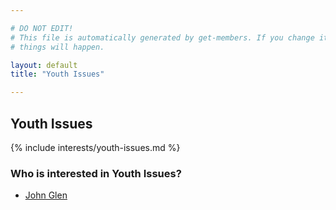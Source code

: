 ```yaml
---

# DO NOT EDIT!
# This file is automatically generated by get-members. If you change it, bad
# things will happen.

layout: default
title: "Youth Issues"

---
```


## Youth Issues

{% include interests/youth-issues.md %}

### Who is interested in Youth Issues?


* [John Glen](/members/john-glen.html)
